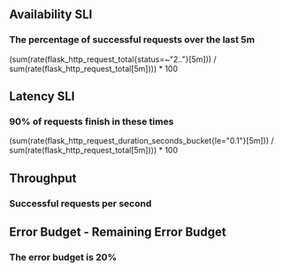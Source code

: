 ## Availability SLI
### The percentage of successful requests over the last 5m
(sum(rate(flask_http_request_total{status=~"2.."}[5m])) 
 /
 sum(rate(flask_http_request_total[5m]))) * 100


## Latency SLI
### 90% of requests finish in these times
(sum(rate(flask_http_request_duration_seconds_bucket{le="0.1"}[5m])) 
 /
 sum(rate(flask_http_request_total[5m]))) * 100

## Throughput
### Successful requests per second


## Error Budget - Remaining Error Budget
### The error budget is 20%

